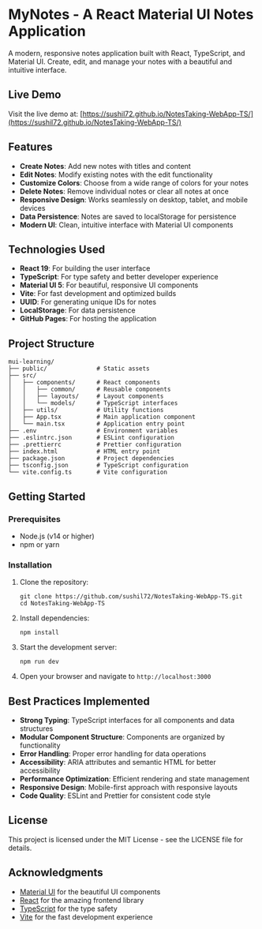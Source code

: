 # MyNotes - A React Material UI Notes Application

A modern, responsive notes application built with React, TypeScript, and Material UI. Create, edit, and manage your notes with a beautiful and intuitive interface.

## Live Demo

Visit the live demo at: [https://sushil72.github.io/NotesTaking-WebApp-TS/](https://sushil72.github.io/NotesTaking-WebApp-TS/)

## Features

- **Create Notes**: Add new notes with titles and content
- **Edit Notes**: Modify existing notes with the edit functionality
- **Customize Colors**: Choose from a wide range of colors for your notes
- **Delete Notes**: Remove individual notes or clear all notes at once
- **Responsive Design**: Works seamlessly on desktop, tablet, and mobile devices
- **Data Persistence**: Notes are saved to localStorage for persistence
- **Modern UI**: Clean, intuitive interface with Material UI components

## Technologies Used

- **React 19**: For building the user interface
- **TypeScript**: For type safety and better developer experience
- **Material UI 5**: For beautiful, responsive UI components
- **Vite**: For fast development and optimized builds
- **UUID**: For generating unique IDs for notes
- **LocalStorage**: For data persistence
- **GitHub Pages**: For hosting the application

## Project Structure

```
mui-learning/
├── public/              # Static assets
├── src/
│   ├── components/      # React components
│   │   ├── common/      # Reusable components
│   │   ├── layouts/     # Layout components
│   │   └── models/      # TypeScript interfaces
│   ├── utils/           # Utility functions
│   ├── App.tsx          # Main application component
│   └── main.tsx         # Application entry point
├── .env                 # Environment variables
├── .eslintrc.json       # ESLint configuration
├── .prettierrc          # Prettier configuration
├── index.html           # HTML entry point
├── package.json         # Project dependencies
├── tsconfig.json        # TypeScript configuration
└── vite.config.ts       # Vite configuration
```

## Getting Started

### Prerequisites

- Node.js (v14 or higher)
- npm or yarn

### Installation

1. Clone the repository:

   ```
   git clone https://github.com/sushil72/NotesTaking-WebApp-TS.git
   cd NotesTaking-WebApp-TS
   ```

2. Install dependencies:

   ```
   npm install
   ```

3. Start the development server:

   ```
   npm run dev
   ```

4. Open your browser and navigate to `http://localhost:3000`

## Best Practices Implemented

- **Strong Typing**: TypeScript interfaces for all components and data structures
- **Modular Component Structure**: Components are organized by functionality
- **Error Handling**: Proper error handling for data operations
- **Accessibility**: ARIA attributes and semantic HTML for better accessibility
- **Performance Optimization**: Efficient rendering and state management
- **Responsive Design**: Mobile-first approach with responsive layouts
- **Code Quality**: ESLint and Prettier for consistent code style

## License

This project is licensed under the MIT License - see the LICENSE file for details.

## Acknowledgments

- [Material UI](https://mui.com/) for the beautiful UI components
- [React](https://reactjs.org/) for the amazing frontend library
- [TypeScript](https://www.typescriptlang.org/) for the type safety
- [Vite](https://vitejs.dev/) for the fast development experience
